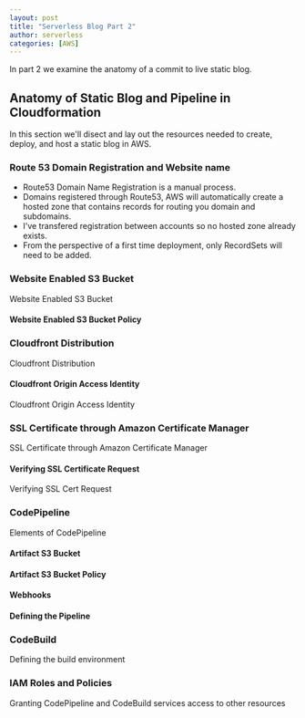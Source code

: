 ```yaml
---
layout: post
title: "Serverless Blog Part 2"
author: serverless
categories: [AWS]
---
```

In part 2 we examine the anatomy of a commit to live static blog.

## Anatomy of Static Blog and Pipeline in Cloudformation
In this section we'll disect and lay out the resources needed to create, deploy, and host a static blog in AWS.

### Route 53 Domain Registration and Website name
* Route53 Domain Name Registration is a manual process.
* Domains registered through Route53, AWS will automatically create a hosted zone that contains records for routing you domain and subdomains.
* I've transfered registration between accounts so no hosted zone already exists.
* From the perspective of a first time deployment, only RecordSets will need to be added.
### Website Enabled S3 Bucket
Website Enabled S3 Bucket
#### Website Enabled S3 Bucket Policy

### Cloudfront Distribution
Cloudfront Distribution
#### Cloudfront Origin Access Identity
Cloudfront Origin Access Identity

### SSL Certificate through Amazon Certificate Manager
SSL Certificate through Amazon Certificate Manager
#### Verifying SSL Certificate Request
Verifying SSL Cert Request

### CodePipeline
Elements of CodePipeline
#### Artifact S3 Bucket
#### Artifact S3 Bucket Policy
#### Webhooks
#### Defining the Pipeline

### CodeBuild
Defining the build environment 

### IAM Roles and Policies
Granting CodePipeline and CodeBuild services access to other resources
